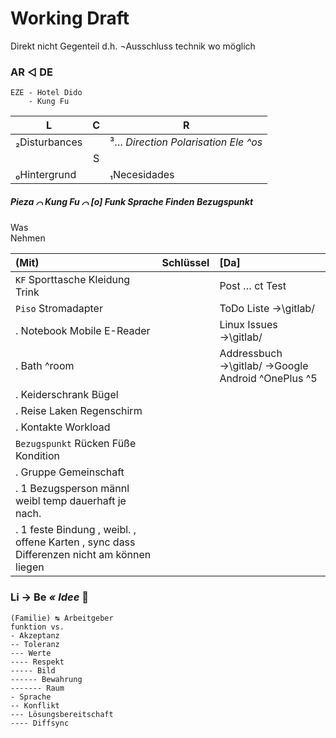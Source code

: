 # Working Draft

Direkt nicht Gegenteil d.h. ¬Ausschluss technik wo möglich


### AR ◁ DE
```
EZE - Hotel Dido
    - Kung Fu
```

|L |C |R |
|--- |:---: |--- |
|₂Disturbances | |³… _Direction Polarisation Ele ^os_ |
| |S | |
|₀Hintergrund | |₁Necesidades |


##### Pieza ⌒ Kung Fu ⌒ [o] Funk Sprache Finden Bezugspunkt

Was  
Nehmen

|(Mit) |Schlüssel |[Da] |
| :--- | :--: | :--- |
|`KF` Sporttasche Kleidung Trink | | Post … ct Test |
|`Piso` Stromadapter | |ToDo Liste →\gitlab/ |
|. Notebook Mobile E-Reader | |Linux Issues →\gitlab/ |
|. Bath ^room | |Addressbuch →\gitlab/ →Google Android ^OnePlus ^5 |
|. Keiderschrank Bügel | | |
|. Reise Laken Regenschirm | | |
|. Kontakte Workload | | |
|`Bezugspunkt` Rücken Füße Kondition | | |
|. Gruppe Gemeinschaft | | |
|. 1 Bezugsperson männl weibl temp dauerhaft je nach. | | |
|. 1 feste Bindung , weibl. , offene Karten , sync dass Differenzen nicht am  können liegen | | |


### Li → Be _« Idee_ :pregnant_woman:

```
(Familie) ↹ Arbeitgeber
funktion vs.
- Akzeptanz
-- Toleranz
--- Werte
---- Respekt
----- Bild
------ Bewahrung
------- Raum
- Sprache
-- Konflikt
--- Lösungsbereitschaft
---- Diffsync
```